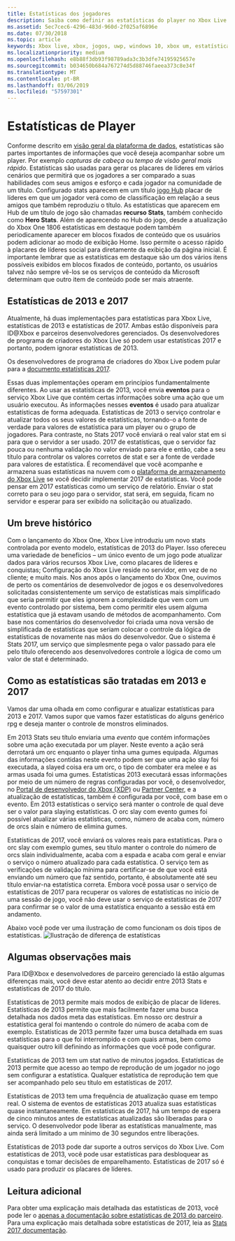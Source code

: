 ```yaml
---
title: Estatísticas dos jogadores
description: Saiba como definir as estatísticas do player no Xbox Live.
ms.assetid: 5ec7cec6-4296-483d-960d-2f025af6896e
ms.date: 07/30/2018
ms.topic: article
keywords: Xbox live, xbox, jogos, uwp, windows 10, xbox um, estatísticas de player, placares de líderes
ms.localizationpriority: medium
ms.openlocfilehash: e8b88f3db93f98789ada3c3b3dfe74195925657e
ms.sourcegitcommit: b034650b684a767274d5d88746faeea373c8e34f
ms.translationtype: MT
ms.contentlocale: pt-BR
ms.lasthandoff: 03/06/2019
ms.locfileid: "57597301"
---
```

# <a name="player-stats"></a>Estatísticas de Player

Conforme descrito em [visão geral da plataforma de dados](../data-platform/data-platform.md), estatísticas são partes importantes de informações que você deseja acompanhar sobre um player. Por exemplo *capturas de cabeça* ou *tempo de visão geral mais rápido*. Estatísticas são usadas para gerar os placares de líderes em vários cenários que permitirá que os jogadores a ser comparado a suas habilidades com seus amigos e esforço e cada jogador na comunidade de um título. Configurado stats aparecem em um título [jogo Hub](../data-platform/designing-xbox-live-experiences.md) placar de líderes em que um jogador verá como de classificação em relação a seus amigos que também reproduziu o título. As estatísticas que aparecem em Hub de um título de jogo são chamadas **recurso Stats**, também conhecido como **Hero Stats**. Além de aparecendo no Hub do jogo, desde a atualização do Xbox One 1806 estatísticas em destaque podem também periodicamente aparecer em blocos fixados de conteúdo que os usuários podem adicionar ao modo de exibição Home. Isso permite o acesso rápido à placares de líderes social para diretamente da exibição da página inicial. É importante lembrar que as estatísticas em destaque são um dos vários itens possíveis exibidos em blocos fixados de conteúdo, portanto, os usuários talvez não sempre vê-los se os serviços de conteúdo da Microsoft determinam que outro item de conteúdo pode ser mais atraente.

## <a name="stats-2013-and-2017"></a>Estatísticas de 2013 e 2017

Atualmente, há duas implementações para estatísticas para Xbox Live, estatísticas de 2013 e estatísticas de 2017. Ambas estão disponíveis para ID@Xbox e parceiros desenvolvedores gerenciados. Os desenvolvedores de programa de criadores do Xbox Live só podem usar estatísticas 2017 e portanto, podem ignorar estatísticas de 2013.

Os desenvolvedores de programa de criadores do Xbox Live podem pular para a [documento estatísticas 2017](stats2017.md).

Essas duas implementações operam em princípios fundamentalmente diferentes. Ao usar as estatísticas de 2013, você envia **eventos** para o serviço Xbox Live que contém certas informações sobre uma ação que um usuário executou. As informações nesses **eventos** é usado para atualizar estatísticas de forma adequada. Estatísticas de 2013 o serviço controlar e atualizar todos os seus valores de estatísticas, tornando-o a fonte de verdade para valores de estatística para um player ou o grupo de jogadores. Para contraste, no Stats 2017 você enviará o real valor stat em si para que o servidor a ser usado. 2017 de estatísticas, que o servidor faz pouca ou nenhuma validação no valor enviado para ele e então, cabe a seu título para controlar os valores corretos de stat e ser a fonte de verdade para valores de estatística. É recomendável que você acompanhe e armazena suas estatísticas na nuvem com o [plataforma de armazenamento do Xbox Live](../storage-platform/storage-platform.md) se você decidir implementar 2017 de estatísticas. Você pode pensar em 2017 estatísticas como um serviço de relatório. Enviar o stat correto para o seu jogo para o servidor, stat será, em seguida, ficam no servidor e esperar para ser exibido na solicitação ou atualizado.

## <a name="a-brief-history"></a>Um breve histórico

Com o lançamento do Xbox One, Xbox Live introduziu um novo stats controlada por evento modelo, estatísticas de 2013 do Player. Isso ofereceu uma variedade de benefícios – um único evento de um jogo pode atualizar dados para vários recursos Xbox Live, como placares de líderes e conquistas; Configuração do Xbox Live reside no servidor, em vez de no cliente; e muito mais. Nos anos após o lançamento do Xbox One, ouvimos de perto os comentários de desenvolvedor de jogos e os desenvolvedores solicitadas consistentemente um serviço de estatísticas mais simplificado que seria permitir que eles ignorem a complexidade que vem com um evento controlado por sistema, bem como permitir eles usem alguma estatística que já estavam usando de métodos de acompanhamento. Com base nos comentários do desenvolvedor foi criada uma nova versão de simplificada de estatísticas que seriam colocar o controle da lógica de estatísticas de novamente nas mãos do desenvolvedor. Que o sistema é Stats 2017, um serviço que simplesmente pega o valor passado para ele pelo título oferecendo aos desenvolvedores controle a lógica de como um valor de stat é determinado.

## <a name="how-stats-are-handled-in-2013-and-2017"></a>Como as estatísticas são tratadas em 2013 e 2017

Vamos dar uma olhada em como configurar e atualizar estatísticas para 2013 e 2017. Vamos supor que vamos fazer estatísticas do alguns genérico rpg e deseja manter o controle de monstros eliminados.

Em 2013 Stats seu título enviaria uma *evento* que contém informações sobre uma ação executada por um player. Neste evento a ação será derrotará um orc enquanto o player tinha uma gumes equipada. Algumas das informações contidas neste evento podem ser que uma ação slay foi executada, a slayed coisa era um orc, o tipo de combater era melee e as armas usada foi uma gumes. Estatísticas 2013 executará essas informações por meio de um número de regras configuradas por você, o desenvolvedor, no [Portal de desenvolvedor do Xbox (XDP)](https://xdp.xboxlive.com/User/Contact/MyAccess?selectedMenu=devaccounts) ou [Partner Center](https://partner.microsoft.com/dashboard), e a atualização de estatísticas, também é configurada por você, com base em o evento. Em 2013 estatísticas o serviço será manter o controle de qual deve ser o valor para slaying estatísticas. O orc slay com evento gumes foi possível atualizar várias estatísticas, como, número de acaba com, número de orcs slain e número de elimina gumes.

Estatísticas de 2017, você enviará os valores reais para estatísticas. Para o orc slay com exemplo gumes, seu título manter o controle do número de orcs slain individualmente, acaba com a espada e acaba com geral e enviar o serviço o número atualizado para cada estatística. O serviço tem as verificações de validação mínima para certificar-se de que você está enviando um número que faz sentido, portanto, é absolutamente até seu título enviar-na estatística correta. Embora você possa usar o serviço de estatísticas de 2017 para recuperar os valores de estatísticas no início de uma sessão de jogo, você não deve usar o serviço de estatísticas de 2017 para confirmar se o valor de uma estatística enquanto a sessão está em andamento.

Abaixo você pode ver uma ilustração de como funcionam os dois tipos de estatísticas.
![Ilustração de diferença de estatísticas](../images/stats/Stats2013-7DiagramColored.jpg)

## <a name="a-few-more-notes"></a>Algumas observações mais

Para ID@Xbox e desenvolvedores de parceiro gerenciado lá estão algumas diferenças mais, você deve estar atento ao decidir entre 2013 Stats e estatísticas de 2017 do título.

Estatísticas de 2013 permite mais modos de exibição de placar de líderes.
Estatísticas de 2013 permite que mais facilmente fazer uma busca detalhada nos dados meta das estatísticas. Em nosso orc destruir a estatística geral foi mantendo o controle do número de acaba com de exemplo. Estatísticas de 2013 permite fazer uma busca detalhada em suas estatísticas para o que foi interrompido e com quais armas, bem como quaisquer outro kill definindo as informações que você pode configurar.

Estatísticas de 2013 tem um stat nativo de minutos jogados. Estatísticas de 2013 permite que acesso ao tempo de reprodução de um jogador no jogo sem configurar a estatística. Qualquer estatística de reprodução tem que ser acompanhado pelo seu título em estatísticas de 2017.

Estatísticas de 2013 tem uma frequência de atualização quase em tempo real.
O sistema de eventos de estatísticas 2013 atualiza suas estatísticas quase instantaneamente. Em estatísticas de 2017, há um tempo de espera de cinco minutos antes de estatísticas atualizadas são liberadas para o serviço. O desenvolvedor pode liberar as estatísticas manualmente, mas ainda será limitado a um mínimo de 30 segundos entre liberações.

Estatísticas de 2013 pode dar suporte a outros serviços do Xbox Live.
Com estatísticas de 2013, você pode usar estatísticas para desbloquear as conquistas e tomar decisões de emparelhamento. Estatísticas de 2017 só é usado para produzir os placares de líderes.

## <a name="further-reading"></a>Leitura adicional

Para obter uma explicação mais detalhada das estatísticas de 2013, você pode ler o [apenas a documentação sobre estatísticas de 2013 do parceiro](https://developer.microsoft.com/en-us/games/xbox/docs/xboxlive/xbox-live-partners/event-driven-data-platform/user-stats).
Para uma explicação mais detalhada sobre estatísticas de 2017, leia as [Stats 2017 documentação](stats2017.md).